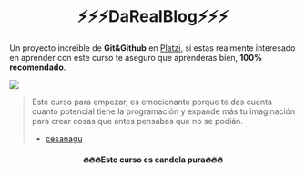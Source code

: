 <h1 align="center">⚡⚡⚡DaRealBlog⚡⚡⚡</h1>

Un proyecto increible de **Git&Github** en <a href="https://platzi.com" target="_blank" >Platzi</a>, si estas realmente interesado en aprender con este curso te aseguro que aprenderas bien, **100% recomendado**.

[![](https://i.imgur.com/eixO1vC.jpg)](https://imgur.com)

> Este curso para empezar, es emocionante porque te das cuenta cuanto potencial tiene la programación y expande más tu imaginación para crear cosas que antes pensabas que no se podián.
> - <a href="https://github.com/cesanagu" target="_blank">cesanagu</a>

<h4 align="center">🔥🔥🔥Este curso es candela pura🔥🔥🔥</h4>
